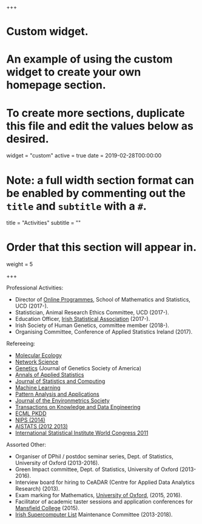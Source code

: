 +++
# Custom widget.
# An example of using the custom widget to create your own homepage section.
# To create more sections, duplicate this file and edit the values below as desired.
widget = "custom"
active = true
date = 2019-02-28T00:00:00

# Note: a full width section format can be enabled by commenting out the `title` and `subtitle` with a `#`.
title = "Activities"
subtitle = ""

# Order that this section will appear in.
weight = 5

+++

Professional Activities:

- Director of <a href="https://www.ucd.ie/online/dataanalytics/" target="_blank">Online Programmes</a>, School of Mathematics and Statistics, UCD (2017-).
- Statistician, Animal Research Ethics Committee, UCD (2017-).
- Education Officer, <a href="http://www.istat.ie" target="_blank">Irish Statistical Association</a> (2017-).
- Irish Society of Human Genetics, committee member (2018-). 
- Organising Committee, Conference of Applied Statistics Ireland (2017).

Refereeing: 

- <a href="https://onlinelibrary.wiley.com/journal/1365294x" target="_blank">Molecular Ecology</a> 
- <a href="https://www.cambridge.org/core/journals/network-science" target="_blank">Network Science</a> 
- <a href="http://www.genetics.org/" target="_blank">Genetics</a> (Journal of Genetics Society of America)
- <a href="https://projecteuclid.org/euclid.aoas" target="_blank">Annals of Applied Statistics</a>
- <a href="https://link.springer.com/journal/11222" target="_blank">Journal of Statistics and Computing</a>
- <a href="https://www.springer.com/computer/ai/journal/10994" target="_blank">Machine Learning</a>
- <a href="https://www.springer.com/computer/image+processing/journal/10044" target="_blank">Pattern Analysis and Applications</a>
- <a href="https://onlinelibrary.wiley.com/journal/1099095x" target="_blank">Journal of the Environmetrics Society</a>
- <a href="https://www.computer.org/web/tkde" target="_blank">Transactions on Knowledge and Data Engineering</a>
- <a href="http://www.ecmlpkdd2018.org/" target="_blank">ECML PKDD</a>
- <a href="https://nips.cc/Conferences/2014" target="_blank">NIPS (2014)
- <a href="https://www.aistats.org/" target="_blank">AISTATS (2012,2013)</a>
- <a href="http://2011.isiproceedings.org/" target="_blank">International Statistical Institute World Congress 2011 </a>

Assorted Other: 

- Organiser of DPhil / postdoc seminar series, Dept. of Statistics, University of Oxford (2013-2016).
- Green Impact committee, Dept. of Statistics, University of Oxford (2013-2016).
- Interview board for hiring to CeADAR (Centre for Applied Data Analytics Research) (2013).
- Exam marking for Mathematics, <a href="http://www.ox.ac.uk/" target="_blank">University of Oxford</a>, (2015, 2016).
- Facilitator of academic taster sessions and application conferences for <a href="https://www.mansfield.ox.ac.uk/" target="_blank">Mansfield College</a> (2015).
- <a href="http://www.irishsupercomputerlist.org/" target="_blank">Irish Supercomputer List</a> Maintenance Committee (2013-2018).
